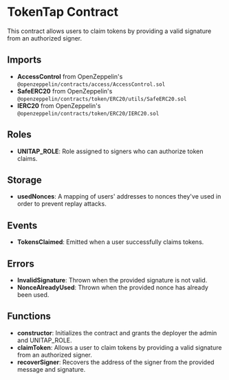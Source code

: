 # TokenTap Contract

This contract allows users to claim tokens by providing a valid signature from an authorized signer.

## Imports

- **AccessControl** from OpenZeppelin's `@openzeppelin/contracts/access/AccessControl.sol`
- **SafeERC20** from OpenZeppelin's `@openzeppelin/contracts/token/ERC20/utils/SafeERC20.sol`
- **IERC20** from OpenZeppelin's `@openzeppelin/contracts/token/ERC20/IERC20.sol`

## Roles

- **UNITAP_ROLE**: Role assigned to signers who can authorize token claims.

## Storage

- **usedNonces**: A mapping of users' addresses to nonces they've used in order to prevent replay attacks.

## Events

- **TokensClaimed**: Emitted when a user successfully claims tokens.

## Errors

- **InvalidSignature**: Thrown when the provided signature is not valid.
- **NonceAlreadyUsed**: Thrown when the provided nonce has already been used.

## Functions

- **constructor**: Initializes the contract and grants the deployer the admin and UNITAP_ROLE.
- **claimToken**: Allows a user to claim tokens by providing a valid signature from an authorized signer.
- **recoverSigner**: Recovers the address of the signer from the provided message and signature.
